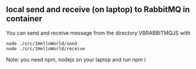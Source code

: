 ## local send and receive (on laptop) to RabbitMQ in container
You can send and receive message from the directory VBRABBITMQJS with
``` 
node ./src/1HelloWorld/send
node ./src/1HelloWorld/receive
```
Note: you need npm, nodejs on your laptop and run npm i